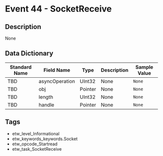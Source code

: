 # Event 44 - SocketReceive

## Description
None

## Data Dictionary
|Standard Name|Field Name|Type|Description|Sample Value|
|---|---|---|---|---|
|TBD|asyncOperation|UInt32|None|`None`|
|TBD|obj|Pointer|None|`None`|
|TBD|length|UInt32|None|`None`|
|TBD|handle|Pointer|None|`None`|

## Tags
* etw_level_Informational
* etw_keywords_keywords.Socket
* etw_opcode_Startread
* etw_task_SocketReceive